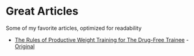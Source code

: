 # Great Articles
Some of my favorite articles, optimized for readability

- [The Rules of Productive Weight Training for The Drug-Free Trainee](#) - [Original](http://www.weightrainer.net/training/rules.html)
